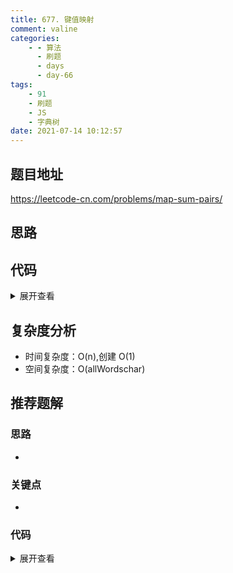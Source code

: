 ```yaml
---
title: 677. 键值映射
comment: valine
categories:
    - - 算法
      - 刷题
      - days
      - day-66
tags:
    - 91
    - 刷题
    - JS
    - 字典树
date: 2021-07-14 10:12:57
---
```


## 题目地址

https://leetcode-cn.com/problems/map-sum-pairs/

## 思路

## 代码

<details>
    <summary>展开查看</summary>

```js
/**
 * Initialize your data structure here.
 */
var MapSum = function () {
    this.node = {};
    this.map = new Map();
};

/**
 * @param {string} key
 * @param {number} val
 * @return {void}
 */
MapSum.prototype.insert = function (key, val) {
    let node = this.node;
    const map = this.map;
    if (map.has(key)) {
        const res = map.get(key);
        const diff = val - res;
        for (let char of key) {
            node = node[char];
            node.val += diff;
        }
    } else {
        for (let char of key) {
            if (!node[char]) node[char] = {val: 0};
            node = node[char];
            node.val += val;
        }
        node.isWord = true;
    }
    map.set(key, val);
};
/**
 * @param {string} prefix
 * @return {number}
 */
MapSum.prototype.sum = function (prefix) {
    let node = this.node;
    for (let char of prefix) {
        if (!node[char]) return null;
        node = node[char];
    }
    return node.val;
};

/**
 * Your MapSum object will be instantiated and called as such:
 * var obj = new MapSum()
 * obj.insert(key,val)
 * var param_2 = obj.sum(prefix)
 */
```

</details>

## 复杂度分析

-   时间复杂度：O(n),创建 O(1)
-   空间复杂度：O(allWordschar)

## 推荐题解

### 思路

-

### 关键点

-

### 代码

<details>
    <summary>展开查看</summary>

```js

```

</details>
